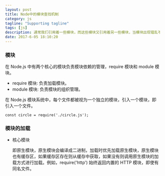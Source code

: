 ```yaml
---
layout: post
title: Node中的模块查找机制
category: js
tagline: "Supporting tagline"
tags: [js]
description: 通常我们引用着一些模块，而这些模块又引用着另一些模块，当模块出现错乱不是我们想要的结果时，就会变得抓狂，怎么引用到的是这个呢，像一个黑盒，琢磨不投。也许知道了Node中的模块查找机制，也就豁然开朗了。
date: 2017-6-05 18:10:20
---
```


### 模块

在 Node.js 中有两个核心的模块负责模块依赖的管理，require 模块和 module 模块。

- require 模块: 负责加载模块。
- module 模块: 负责模块的组织管理。

在 Node.js 模块系统中，每个文件都被视为一个独立的模块，引入一个模块，即引入一个文件。

```
const circle = require('./circle.js');
```

### 模块的加载

- 核心模块

  即原生模块，原生模块会编译成二进制，加载时优先加载原生模块，原生模块也有缓存区，如果缓存区存在则从缓存中获取，如果没有则调用原生模块的加载方式进行加载。例如，require('http') 始终返回内置的 HTTP 模块，即使有同名文件。
